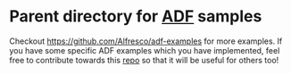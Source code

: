 # Parent directory for [ADF](https://community.alfresco.com/community/application-development-framework) samples

Checkout https://github.com/Alfresco/adf-examples for more examples. If you have some specific ADF examples which you have implemented, feel free to contribute towards this [repo](https://github.com/Alfresco/adf-examples) so that it will be useful for others too!

